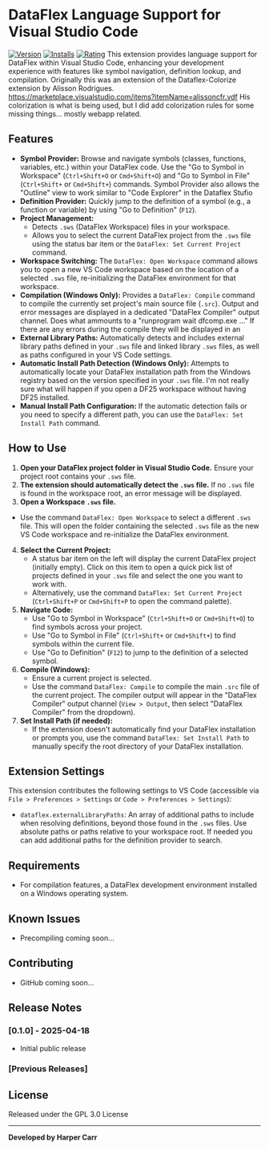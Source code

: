 # DataFlex Language Support for Visual Studio Code

[![Version](https://img.shields.io/vscode-marketplace/v/{your-publisher}.{your-extension-name})](https://marketplace.visualstudio.com/items?itemName={your-publisher}.{your-extension-name})
[![Installs](https://img.shields.io/vscode-marketplace/i/{your-publisher}.{your-extension-name})](https://marketplace.visualstudio.com/items?itemName={your-publisher}.{your-extension-name})
[![Rating](https://img.shields.io/vscode-marketplace/r/{your-publisher}.{your-extension-name})](https://marketplace.visualstudio.com/items?itemName={your-publisher}.{your-extension-name})
This extension provides language support for DataFlex within Visual Studio Code, enhancing your development experience with features like symbol navigation, definition lookup, and compilation.
Originally this was an extension of the Dataflex-Colorize extension by Alisson Rodrigues. https://marketplace.visualstudio.com/items?itemName=alissoncfr.vdf  His colorization is what is being used, but I did add colorization rules for some missing things... mostly webapp related.

## Features

* **Symbol Provider:** Browse and navigate symbols (classes, functions, variables, etc.) within your DataFlex code. Use the "Go to Symbol in Workspace" (`Ctrl+Shift+O` or `Cmd+Shift+O`) and "Go to Symbol in File" (`Ctrl+Shift+` or `Cmd+Shift+`) commands.  Symbol Provider also allows the "Outline" view to work similar to "Code Explorer" in the Dataflex Stufio
* **Definition Provider:** Quickly jump to the definition of a symbol (e.g., a function or variable) by using "Go to Definition" (`F12`).
* **Project Management:**
    * Detects `.sws` (DataFlex Workspace) files in your workspace.
    * Allows you to select the current DataFlex project from the `.sws` file using the status bar item or the `DataFlex: Set Current Project` command.
* **Workspace Switching:** The `DataFlex: Open Workspace` command allows you to open a new VS Code workspace based on the location of a selected `.sws` file, re-initializing the DataFlex environment for that workspace.
* **Compilation (Windows Only):** Provides a `DataFlex: Compile` command to compile the currently set project's main source file (`.src`). Output and error messages are displayed in a dedicated "DataFlex Compiler" output channel.  Does what ammounts to a "runprogram wait dfcomp.exe ..."  If there are any errors during the compile they will be displayed in an 
* **External Library Paths:** Automatically detects and includes external library paths defined in your `.sws` file and linked library `.sws` files, as well as paths configured in your VS Code settings.
* **Automatic Install Path Detection (Windows Only):** Attempts to automatically locate your DataFlex installation path from the Windows registry based on the version specified in your `.sws` file.  I'm not really sure what will happen if you open a DF25 workspace without having DF25 installed.
* **Manual Install Path Configuration:** If the automatic detection fails or you need to specify a different path, you can use the `DataFlex: Set Install Path` command.

## How to Use

1.  **Open your DataFlex project folder in Visual Studio Code.** Ensure your project root contains your `.sws` file.
2.  **The extension should automatically detect the `.sws` file.** If no `.sws` file is found in the workspace root, an error message will be displayed.
3.  **Open a Workspace `.sws` file.**
* Use the command `DataFlex: Open Workspace` to select a different `.sws` file. This will open the folder containing the selected `.sws` file as the new VS Code workspace and re-initialize the DataFlex environment.
4.  **Select the Current Project:**
    * A status bar item on the left will display the current DataFlex project (initially empty). Click on this item to open a quick pick list of projects defined in your `.sws` file and select the one you want to work with.
    * Alternatively, use the command `DataFlex: Set Current Project` (`Ctrl+Shift+P` or `Cmd+Shift+P` to open the command palette).
5.  **Navigate Code:**
    * Use "Go to Symbol in Workspace" (`Ctrl+Shift+O` or `Cmd+Shift+O`) to find symbols across your project.
    * Use "Go to Symbol in File" (`Ctrl+Shift+` or `Cmd+Shift+`) to find symbols within the current file.
    * Use "Go to Definition" (`F12`) to jump to the definition of a selected symbol.
6.  **Compile (Windows):**
    * Ensure a current project is selected.
    * Use the command `DataFlex: Compile` to compile the main `.src` file of the current project. The compiler output will appear in the "DataFlex Compiler" output channel (`View > Output`, then select "DataFlex Compiler" from the dropdown).
7.  **Set Install Path (if needed):**
    * If the extension doesn't automatically find your DataFlex installation or prompts you, use the command `DataFlex: Set Install Path` to manually specify the root directory of your DataFlex installation.

## Extension Settings

This extension contributes the following settings to VS Code (accessible via `File > Preferences > Settings` or `Code > Preferences > Settings`):

* `dataflex.externalLibraryPaths`: An array of additional paths to include when resolving definitions, beyond those found in the `.sws` files. Use absolute paths or paths relative to your workspace root.  If needed you can add additional paths for the definition provider to search.

## Requirements

* For compilation features, a DataFlex development environment installed on a Windows operating system.

## Known Issues

* Precompiling coming soon...

## Contributing

* GitHub coming soon...

## Release Notes

### [0.1.0] - 2025-04-18

* Initial public release

### [Previous Releases]

## License

Released under the GPL 3.0 License

---

**Developed by Harper Carr**

